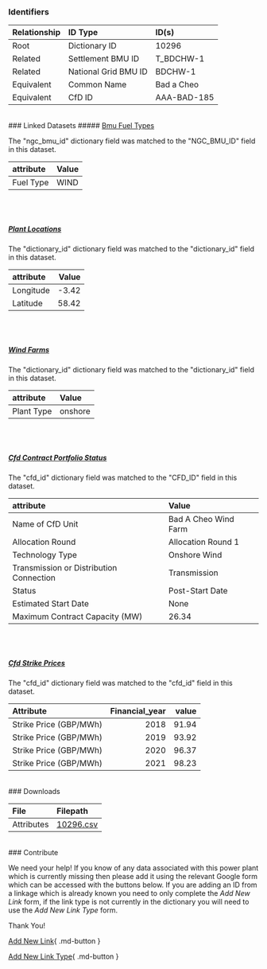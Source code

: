### Identifiers

| Relationship   | ID Type              | ID(s)       |
|:---------------|:---------------------|:------------|
| Root           | Dictionary ID        | 10296       |
| Related        | Settlement BMU ID    | T_BDCHW-1   |
| Related        | National Grid BMU ID | BDCHW-1     |
| Equivalent     | Common Name          | Bad a Cheo  |
| Equivalent     | CfD ID               | AAA-BAD-185 |

<br>
### Linked Datasets
##### <a href="https://osuked.github.io/Power-Station-Dictionary/datasets/bmu-fuel-types">Bmu Fuel Types</a>



The "ngc_bmu_id" dictionary field was matched to the "NGC_BMU_ID" field in this dataset.

| attribute   | Value   |
|:------------|:--------|
| Fuel Type   | WIND    |

<br><br>
##### <a href="https://osuked.github.io/Power-Station-Dictionary/datasets/plant-locations">Plant Locations</a>



The "dictionary_id" dictionary field was matched to the "dictionary_id" field in this dataset.

| attribute   |   Value |
|:------------|--------:|
| Longitude   |   -3.42 |
| Latitude    |   58.42 |

<br><br>
##### <a href="https://osuked.github.io/Power-Station-Dictionary/datasets/wind-farms">Wind Farms</a>



The "dictionary_id" dictionary field was matched to the "dictionary_id" field in this dataset.

| attribute   | Value   |
|:------------|:--------|
| Plant Type  | onshore |

<br><br>
##### <a href="https://osuked.github.io/Power-Station-Dictionary/datasets/cfd-contract-portfolio-status">Cfd Contract Portfolio Status</a>



The "cfd_id" dictionary field was matched to the "CFD_ID" field in this dataset.

| attribute                               | Value                |
|:----------------------------------------|:---------------------|
| Name of CfD Unit                        | Bad A Cheo Wind Farm |
| Allocation Round                        | Allocation Round 1   |
| Technology Type                         | Onshore Wind         |
| Transmission or Distribution Connection | Transmission         |
| Status                                  | Post-Start Date      |
| Estimated Start Date                    | None                 |
| Maximum Contract Capacity (MW)          | 26.34                |

<br><br>
##### <a href="https://osuked.github.io/Power-Station-Dictionary/datasets/cfd-strike-prices">Cfd Strike Prices</a>



The "cfd_id" dictionary field was matched to the "cfd_id" field in this dataset.

| Attribute              |   Financial_year |   value |
|:-----------------------|-----------------:|--------:|
| Strike Price (GBP/MWh) |             2018 |   91.94 |
| Strike Price (GBP/MWh) |             2019 |   93.92 |
| Strike Price (GBP/MWh) |             2020 |   96.37 |
| Strike Price (GBP/MWh) |             2021 |   98.23 |


<br>
### Downloads


| File       | Filepath                                                                              |
|:-----------|:--------------------------------------------------------------------------------------|
| Attributes | [10296.csv](https://osuked.github.io/Power-Station-Dictionary/object_attrs/10296.csv) |


<br>
### Contribute

We need your help! If you know of any data associated with this power plant which is currently missing then please add it using the relevant Google form which can be accessed with the buttons below.  If you are adding an ID from a linkage which is already known you need to only complete the *Add New Link* form, if the link type is not currently in the dictionary you will need to use the *Add New Link Type* form.

Thank You!

[Add New Link](https://docs.google.com/forms/d/e/1FAIpQLSc5jRsQ7NgiLLXbwo9PUdwTQyuqbRwThltG56-o6NVSe7E_nw/viewform?usp=pp_url&entry.251912331=10296){ .md-button }

[Add New Link Type](https://docs.google.com/forms/d/e/1FAIpQLSdQfLmfOR0Vw4Z7gDQAIhBbqIifd1RuSFPKmDQpROhOqjo7ew/viewform?usp=pp_url&entry.2141539628=10296){ .md-button }